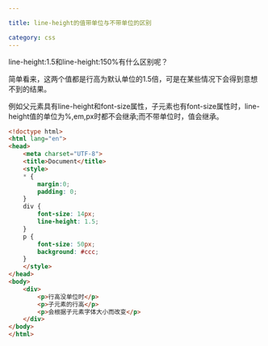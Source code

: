 ```yaml
---

title: line-height的值带单位与不带单位的区别

category: css
---
```

line-height:1.5和line-height:150%有什么区别呢？

简单看来，这两个值都是行高为默认单位的1.5倍，可是在某些情况下会得到意想不到的结果。

例如父元素具有line-height和font-size属性，子元素也有font-size属性时，line-height值的单位为%,em,px时都不会继承;而不带单位时，值会继承。
```html
<!doctype html>
<html lang="en">
<head>
	<meta charset="UTF-8">
	<title>Document</title>
	<style>
	* {
		margin:0;
		padding: 0;
	}
	div {
		font-size: 14px;
		line-height: 1.5;
	}
	p {
		font-size: 50px;
		background: #ccc;
	}
	</style>
</head>
<body>
	<div>
		<p>行高没单位时</p>
		<p>子元素的行高</p>
		<p>会根据子元素字体大小而改变</p>
	</div>
</body>
</html>
```
